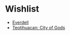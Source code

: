 # Wishlist
* [Everdell](https://boardgamegeek.com/boardgame/199792/everdell)
* [Teotihuacan: City of Gods](https://boardgamegeek.com/boardgame/229853/teotihuacan-city-gods)
